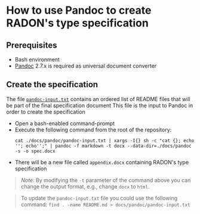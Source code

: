 # How to use Pandoc to create RADON's type specification

## Prerequisites

* Bash environment
* [Pandoc](https://pandoc.org) 2.7.x is required as universal document converter

## Create the specification

The file [`pandoc-input.txt`](pandoc-input.txt) contains an ordered list of README files that will be part of the final specification document
This file is the input to Pandoc in order to create the specification

* Open a bash-enabled command-prompt
* Execute the following command from the root of the repository:
  ```shell
  cat ./docs/pandoc/pandoc-input.txt | xargs -I{} sh -c "cat {}; echo ''; echo'';" | pandoc -f markdown -t docx --data-dir=./docs/pandoc -s -o spec.docx
  ```
* There will be a new file called `appendix.docx` containing RADON's type specification

> *Note:* By modifying the `-t` parameter of the command above you can change the output format, e.g., change `docx` to `html`.

> To update the `pandoc-input.txt` file you could use the following command:
>   `find . -name README.md > docs/pandoc/pandoc-input.txt`
